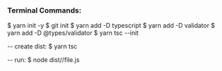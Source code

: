 ### Terminal Commands:
$ yarn init -y
$ git init
$ yarn add -D typescript
$ yarn add -D validator
$ yarn add -D @types/validator
$ yarn tsc --init

-- create dist:
$ yarn tsc

-- run: 
$ node dist/<directory>/file.js